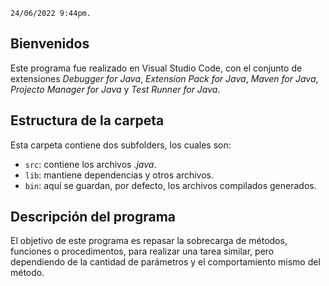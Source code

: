 `24/06/2022 9:44pm.`

## Bienvenidos
Este programa fue realizado en Visual Studio Code, con el conjunto de extensiones *Debugger for Java*, *Extension Pack for Java*, *Maven for Java*, *Projecto Manager for Java* y *Test Runner for Java*.
## Estructura de la carpeta
Esta carpeta contiene dos subfolders, los cuales son:
- `src`: contiene los archivos *.java*.
- `lib`: mantiene dependencias y otros archivos.
- `bin`: aquí se guardan, por defecto, los archivos compilados generados.
## Descripción del programa
El objetivo de este programa es repasar la sobrecarga de métodos, funciones o procedimentos, para realizar una tarea similar, pero dependiendo de la cantidad de parámetros y el comportamiento mismo del método.